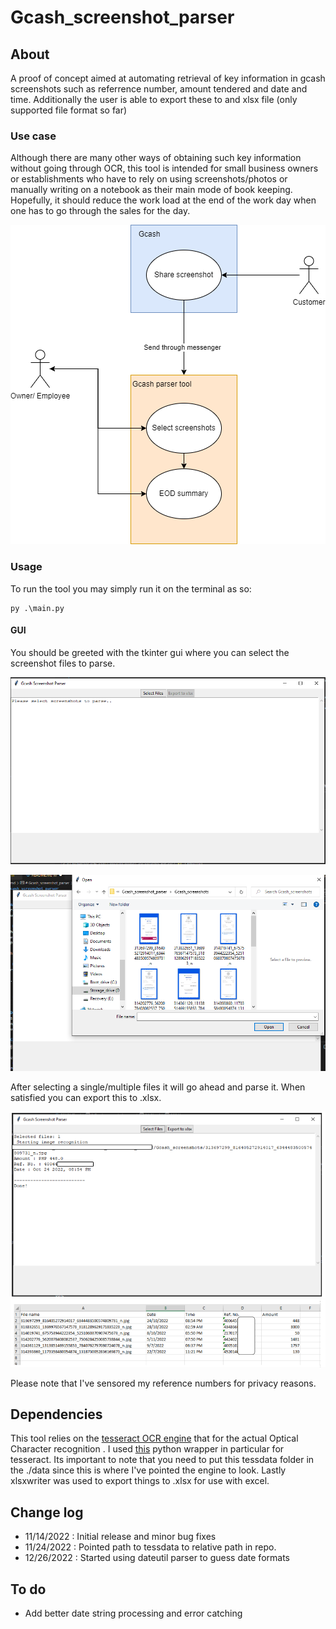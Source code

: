 # Gcash_screenshot_parser


## About
A proof of concept aimed at automating retrieval of key information in gcash screenshots such as referrence number,
amount tendered and date and time. Additionally the user is able to export these to and xlsx file (only supported file format so far)

### Use case
Although there are many other ways of obtaining such key information without going through OCR, this tool is intended for small business owners or establishments who have to rely on using screenshots/photos or manually writing on a notebook as their main mode of book keeping. Hopefully, it should reduce the work load at the end of the work day when one has to go through the sales for the day.

![This is an image](./docs/use_case_diagram.png)

### Usage
To run the tool you may simply run it on the terminal as so:
```
py .\main.py 
```

#### GUI
You should be greeted with the tkinter gui where you can select the screenshot files to parse.


![Main window](./docs/main_gui.PNG)

![File selection dialog](./docs/file_select_gui.PNG)

After selecting a single/multiple files it will go ahead and parse it. When satisfied you can export this to .xlsx.

![Output log](./docs/parsed_gui.PNG)
![Xlsx output](./docs/xlsx_output.PNG)

Please note that I've sensored my reference numbers for privacy reasons.

## Dependencies
This tool relies on the [tesseract OCR engine](https://github.com/tesseract-ocr/tesseract) that for the actual Optical Character recognition . I used [this](https://github.com/sirfz/tesserocr) python wrapper in particular for tesseract. Its important to note that you need to put this tessdata folder in the ./data since this is where I've pointed the engine to look. Lastly xlsxwriter was used to export things to .xlsx for use with excel.

## Change log
- 11/14/2022 : Initial release and minor bug fixes
- 11/24/2022 : Pointed path to tessdata to relative path in repo.
- 12/26/2022 : Started using dateutil parser to guess date formats

## To do
- Add better date string processing and error catching
